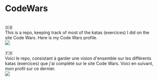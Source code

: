 # CodeWars
<br/>
🇬🇧
<br/>
This is a repo, keeping track of most of the katas (exercices) I did on the site Code Wars.
Here is my Code Wars profile.<br/>
<image src=https://www.codewars.com/users/Nalator/badges/large>
<br/>
<br/>
🇫🇷
<br/>
Voici le repo, consistant à garder une vision d'ensemble sur les différents katas (exercices) que j'ai complété sur le site Code Wars.
Voici en suivant, mon profil sur ce dernier.<br/>
<image src=https://www.codewars.com/users/Nalator/badges/large>
<br/>

